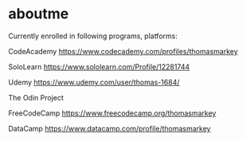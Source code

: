 # aboutme

Currently enrolled in following programs, platforms:

CodeAcademy
https://www.codecademy.com/profiles/thomasmarkey

SoloLearn
https://www.sololearn.com/Profile/12281744

Udemy
https://www.udemy.com/user/thomas-1684/

The Odin Project

FreeCodeCamp
https://www.freecodecamp.org/thomasmarkey

DataCamp
https://www.datacamp.com/profile/thomasmarkey

